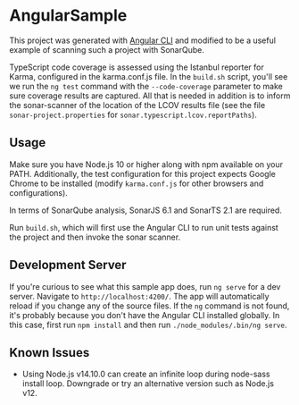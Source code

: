 # AngularSample

This project was generated with [Angular CLI](https://github.com/angular/angular-cli) and modified to be a useful example of scanning such a project with SonarQube.

TypeScript code coverage is assessed using the Istanbul reporter for Karma, configured in the karma.conf.js file. In the `build.sh` script, you'll see we run the `ng test` command with the `--code-coverage` parameter to make sure coverage results are captured. All that is needed in addition is to inform the sonar-scanner of the location of the LCOV results file (see the file `sonar-project.properties` for `sonar.typescript.lcov.reportPaths`). 

## Usage

Make sure you have Node.js 10 or higher along with npm available on your PATH. Additionally, the test configuration for this project expects Google Chrome to be installed (modify `karma.conf.js` for other browsers and configurations).

In terms of SonarQube analysis, SonarJS 6.1 and SonarTS 2.1 are required.

Run `build.sh`, which will first use the Angular CLI to run unit tests against the project and then invoke the sonar scanner.

## Development Server

If you're curious to see what this sample app does, run `ng serve` for a dev server. Navigate to `http://localhost:4200/`. The app will automatically reload if you change any of the source files. If the `ng` command is not found, it's probably because you don't have the Angular CLI installed globally. In this case, first run `npm install` and then run `./node_modules/.bin/ng serve`.

## Known Issues

* Using Node.js v14.10.0 can create an infinite loop during node-sass install loop. Downgrade or try an alternative version such as Node.js v12.
